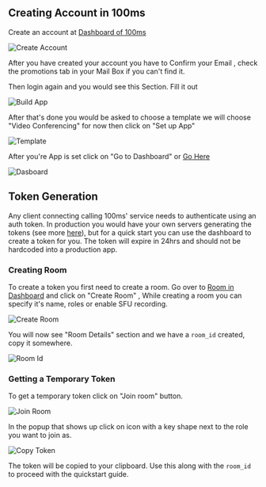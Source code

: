 ## Creating Account in 100ms

Create an account at [Dashboard of 100ms](https://dashboard.100ms.live/)

![Create Account](/guides/token/create-account.png)

After you have created your account you have to Confirm your Email , check the promotions tab in your Mail Box if you can't find it.

Then login again and you would see this Section. Fill it out

![Build App](/guides/token/build-app.png)

After that's done you would be asked to choose a template we will choose "Video Conferencing" for now then click on "Set up App"

![Template](/guides/token/template.png)

After you're App is set click on "Go to Dashboard" or [Go Here](https://dashboard.100ms.live/dashboard)

![Dasboard](/guides/token/go-to-dashboard.png)

## Token Generation

Any client connecting calling 100ms' service needs to authenticate using an auth token. In production you would have your own servers generating the tokens (see more [here](/server-side/v2/foundation/authentication-and-tokens)), but for a quick start you can use the dashboard to create a token for you. The token will expire in 24hrs and should not be hardcoded into a production app.

### Creating Room

To create a token you first need to create a room. Go over to [Room in Dashboard](https://dashboard.100ms.live/rooms) and click on "Create Room" , While creating a room you can specify it's name, roles or enable SFU recording.

![Create Room](/guides/token/create-room.png)

You will now see "Room Details" section and we have a `room_id` created, copy it somewhere.

![Room Id](/guides/token/room-id.png)

### Getting a Temporary Token

To get a temporary token click on "Join room" button.

![Join Room](/guides/token/join-room.png)

In the popup that shows up click on icon with a key shape next to the role you want to join as.

![Copy Token](/guides/token/copy-token.png)

The token will be copied to your clipboard. Use this along with the `room_id` to proceed with the quickstart guide.
